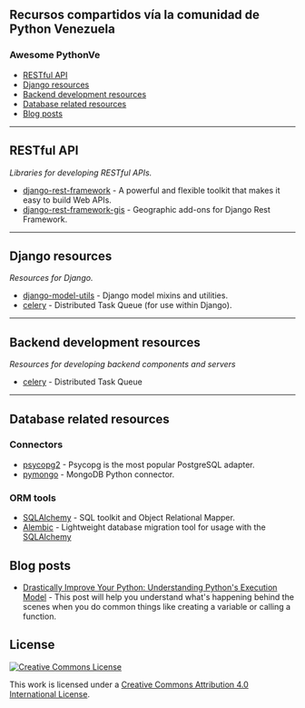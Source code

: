 ## Recursos compartidos vía la comunidad de Python Venezuela

### Awesome PythonVe
- [RESTful API](#restful-api)
- [Django resources](#django-resources)
- [Backend development resources](#backend-resources)
- [Database related resources](#database-resources)
- [Blog posts](#blog-posts)

- - -

## RESTful API

*Libraries for developing RESTful APIs.*
* [django-rest-framework](http://www.django-rest-framework.org/) - A powerful and flexible toolkit that makes it easy to build Web APIs.
* [django-rest-framework-gis](https://github.com/djangonauts/django-rest-framework-gis) - Geographic add-ons for Django Rest Framework.


- - -

## Django resources

*Resources for Django.*
* [django-model-utils](https://django-model-utils.readthedocs.org/en/latest/) - Django model mixins and utilities.
* [celery](http://celery.readthedocs.org/en/latest/django/first-steps-with-django.html) - Distributed Task Queue (for use within Django).

- - -

## Backend development resources

*Resources for developing backend components and servers*
* [celery](http://www.celeryproject.org/) - Distributed Task Queue

- - -

## Database related resources

### Connectors

* [psycopg2](http://initd.org/psycopg/) - Psycopg is the most popular PostgreSQL adapter.
* [pymongo](http://api.mongodb.org/python/current/) - MongoDB Python connector.

### ORM tools

* [SQLAlchemy][sqlalchemy] - SQL toolkit and Object Relational Mapper.
* [Alembic](http://alembic.readthedocs.org/) - Lightweight database migration tool for usage with the [SQLAlchemy][sqlalchemy]

[sqlalchemy]: http://www.sqlalchemy.org/

## Blog posts

* [Drastically Improve Your Python: Understanding Python's Execution Model](http://www.jeffknupp.com/blog/2013/02/14/drastically-improve-your-python-understanding-pythons-execution-model/) - This post will help you understand what's happening behind the scenes when you do common things like creating a variable or calling a function.


## License

[![Creative Commons License](http://i.creativecommons.org/l/by/4.0/88x31.png)](http://creativecommons.org/licenses/by/4.0/)

This work is licensed under a [Creative Commons Attribution 4.0 International License](http://creativecommons.org/licenses/by/4.0/).
